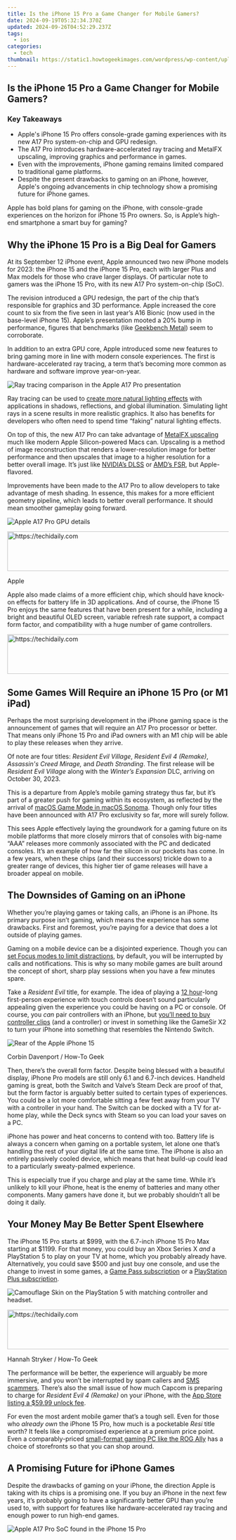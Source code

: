 ```yaml
---
title: Is the iPhone 15 Pro a Game Changer for Mobile Gamers?
date: 2024-09-19T05:32:34.370Z
updated: 2024-09-26T04:52:29.237Z
tags:
  - ios
categories:
  - tech
thumbnail: https://static1.howtogeekimages.com/wordpress/wp-content/uploads/2023/10/iphone15gaming1.jpg
---
```


## Is the iPhone 15 Pro a Game Changer for Mobile Gamers?

### Key Takeaways

* Apple's iPhone 15 Pro offers console-grade gaming experiences with its new A17 Pro system-on-chip and GPU redesign.
* The A17 Pro introduces hardware-accelerated ray tracing and MetalFX upscaling, improving graphics and performance in games.
* Even with the improvements, iPhone gaming remains limited compared to traditional game platforms.
* Despite the present drawbacks to gaming on an iPhone, however, Apple's ongoing advancements in chip technology show a promising future for iPhone games.

 Apple has bold plans for gaming on the iPhone, with console-grade experiences on the horizon for iPhone 15 Pro owners. So, is Apple’s high-end smartphone a smart buy for gaming?

##  Why the iPhone 15 Pro is a Big Deal for Gamers

 At its September 12 iPhone event, Apple announced two new iPhone models for 2023: the iPhone 15 and the iPhone 15 Pro, each with larger Plus and Max models for those who crave larger displays. Of particular note to gamers was the iPhone 15 Pro, with its new A17 Pro system-on-chip (SoC).

 The revision introduced a GPU redesign, the part of the chip that’s responsible for graphics and 3D performance. Apple increased the core count to six from the five seen in last year’s A16 Bionic (now used in the base-level iPhone 15). Apple’s presentation mooted a 20% bump in performance, figures that benchmarks (like [Geekbench Metal](https://browser.geekbench.com/ios%5Fdevices/iphone-15-pro)) seem to corroborate.

 In addition to an extra GPU core, Apple introduced some new features to bring gaming more in line with modern console experiences. The first is hardware-accelerated ray tracing, a term that’s becoming more common as hardware and software improve year-on-year.

![Ray tracing comparison in the Apple A17 Pro presentation](https://static1.howtogeekimages.com/wordpress/wp-content/uploads/2023/09/a17_ray_tracing-1.png) 

 Ray tracing can be used to [create more natural lighting effects](https://android-location.techidaily.com/9-best-free-android-monitoring-apps-to-monitor-phone-remotely-for-your-honor-90-drfone-by-drfone-virtual/) with applications in shadows, reflections, and global illumination. Simulating light rays in a scene results in more realistic graphics. It also has benefits for developers who often need to spend time “faking” natural lighting effects.

 On top of this, the new A17 Pro can take advantage of [MetalFX upscaling](https://change-location.techidaily.com/in-2024-6-ways-to-change-spotify-location-on-your-itel-s23plus-drfone-by-drfone-virtual-android/) much like modern Apple Silicon-powered Macs can. Upscaling is a method of image reconstruction that renders a lower-resolution image for better performance and then upscales that image to a higher resolution for a better overall image. It’s just like [NVIDIA’s DLSS](https://fox-blue.techidaily.com/add-music-in-premiere-pro-for-2024/) or [AMD’s FSR](https://review-topics.techidaily.com/how-to-update-iphone-xs-max-to-the-latest-iosipados-version-drfone-by-drfone-ios-system-repair-ios-system-repair/), but Apple-flavored.

 Improvements have been made to the A17 Pro to allow developers to take advantage of mesh shading. In essence, this makes for a more efficient geometry pipeline, which leads to better overall performance. It should mean smoother gameplay going forward.

![Apple A17 Pro GPU details](https://static1.howtogeekimages.com/wordpress/wp-content/uploads/2023/09/a17_gpu_detail.png) 

<!-- affiliate ads begin -->
<a href="https://oneplusfr.sjv.io/c/5597632/1622438/14044" target="_top" id="1622438">
  <img src="//a.impactradius-go.com/display-ad/14044-1622438" border="0" alt="https://techidaily.com" width="728" height="90"/>
</a>
<img height="0" width="0" src="https://oneplusfr.sjv.io/i/5597632/1622438/14044" style="position:absolute;visibility:hidden;" border="0" />
<!-- affiliate ads end -->

Apple

 Apple also made claims of a more efficient chip, which should have knock-on effects for battery life in 3D applications. And of course, the iPhone 15 Pro enjoys the same features that have been present for a while, including a bright and beautiful OLED screen, variable refresh rate support, a compact form factor, and compatibility with a huge number of game controllers.

<!-- affiliate ads begin -->
<a href="https://appsumo.8odi.net/c/5597632/2137413/7443" target="_top" id="2137413">
  <img src="//a.impactradius-go.com/display-ad/7443-2137413" border="0" alt="https://techidaily.com" width="728" height="90"/>
</a>
<img height="0" width="0" src="https://appsumo.8odi.net/i/5597632/2137413/7443" style="position:absolute;visibility:hidden;" border="0" />
<!-- affiliate ads end -->

##  Some Games Will Require an iPhone 15 Pro (or M1 iPad)

 Perhaps the most surprising development in the iPhone gaming space is the announcement of games that will require an A17 Pro processor or better. That means only iPhone 15 Pro and iPad owners with an M1 chip will be able to play these releases when they arrive.

 Of note are four titles: _Resident Evil Village_, _Resident Evil 4 (Remake)_, _Assassin's Creed Mirage,_ and _Death Stranding_. The first release will be _Resident Evil Village_ along with the _Winter’s Expansion_ DLC, arriving on October 30, 2023.

 This is a departure from Apple’s mobile gaming strategy thus far, but it’s part of a greater push for gaming within its ecosystem, as reflected by the arrival of [macOS Game Mode in macOS Sonoma](https://tech-hub.techidaily.com/step-by-step-guide-erasing-your-conversations-with-chatgpt/). Though only four titles have been announced with A17 Pro exclusivity so far, more will surely follow.

 This sees Apple effectively laying the groundwork for a gaming future on its mobile platforms that more closely mirrors that of consoles with big-name “AAA” releases more commonly associated with the PC and dedicated consoles. It’s an example of how far the silicon in our pockets has come. In a few years, when these chips (and their successors) trickle down to a greater range of devices, this higher tier of game releases will have a broader appeal on mobile.

##  The Downsides of Gaming on an iPhone

 Whether you’re playing games or taking calls, an iPhone is an iPhone. Its primary purpose isn’t gaming, which means the experience has some drawbacks. First and foremost, you’re paying for a device that does a lot outside of playing games.

 Gaming on a mobile device can be a disjointed experience. Though you can [set Focus modes to limit distractions](https://youtube-clips.techidaily.com/2024-approved-designing-distinctive-denouements/), by default, you will be interrupted by calls and notifications. This is why so many mobile games are built around the concept of short, sharp play sessions when you have a few minutes spare.

 Take a _Resident Evil_ title, for example. The idea of playing a [12 hour](https://howlongtobeat.com/game/80038)\-long first-person experience with touch controls doesn’t sound particularly appealing given the experience you could be having on a PC or console. Of course, you _can_ pair controllers with an iPhone, but [you’ll need to buy controller clips](https://fox-boxes.techidaily.com/updated-2024-approved-masterful-viewing-for-artists-best-monitor-guide/) (and a controller) or invest in something like the GameSir X2 to turn your iPhone into something that resembles the Nintendo Switch.

![Rear of the Apple iPhone 15](https://static1.howtogeekimages.com/wordpress/wp-content/uploads/2023/09/53213586619_ce8a78806c_o.jpg) 

Corbin Davenport / How-To Geek

 Then, there’s the overall form factor. Despite being blessed with a beautiful display, iPhone Pro models are still only 6.1 and 6.7-inch devices. Handheld gaming is great, both the Switch and Valve’s Steam Deck are proof of that, but the form factor is arguably better suited to certain types of experiences. You could be a lot more comfortable sitting a few feet away from your TV with a controller in your hand. The Switch can be docked with a TV for at-home play, while the Deck syncs with Steam so you can load your saves on a PC.

 iPhone has power and heat concerns to contend with too. Battery life is always a concern when gaming on a portable system, let alone one that’s handling the rest of your digital life at the same time. The iPhone is also an entirely passively cooled device, which means that heat build-up could lead to a particularly sweaty-palmed experience.

 This is especially true if you charge and play at the same time. While it’s unlikely to kill your iPhone, heat is the enemy of batteries and many other components. Many gamers have done it, but we probably shouldn’t all be doing it daily.

##  Your Money May Be Better Spent Elsewhere

 The iPhone 15 Pro starts at $999, with the 6.7-inch iPhone 15 Pro Max starting at $1199\. For that money, you could buy an Xbox Series X _and_ a PlayStation 5 to play on your TV at home, which you probably already have. Alternatively, you could save $500 and just buy one console, and use the change to invest in some games, a [Game Pass subscription](https://fox-info.techidaily.com/2024-approved-4-solutions-for-iphone-hdr-video-washed-out-in-premiere-pro/) or a [PlayStation Plus subscription](https://screen-mirroring-recording.techidaily.com/updated-top-strategies-for-capturing-lol-matches/).

![Camouflage Skin on the PlayStation 5 with matching controller and headset.](https://static1.howtogeekimages.com/wordpress/wp-content/uploads/2023/09/52625042776_21eb3e65d5_o.jpg) 

<!-- affiliate ads begin -->
<a href="https://appsumo.8odi.net/c/5597632/2043638/7443" target="_top" id="2043638">
  <img src="//a.impactradius-go.com/display-ad/7443-2043638" border="0" alt="https://techidaily.com" width="728" height="90"/>
</a>
<img height="0" width="0" src="https://appsumo.8odi.net/i/5597632/2043638/7443" style="position:absolute;visibility:hidden;" border="0" />
<!-- affiliate ads end -->

Hannah Stryker / How-To Geek

 The performance will be better, the experience will arguably be more immersive, and you won’t be interrupted by spam callers and [SMS scammers](https://vimeo-videos.techidaily.com/updated-2024-approved-vimeo-create-how-to-edit-videos-on-vimeo-for-free/). There’s also the small issue of how much Capcom is preparing to charge for _Resident Evil 4 (Remake)_ on your iPhone, with the [App Store listing a $59.99 unlock fee](https://www.macrumors.com/2023/09/26/resident-evil-4-iphone-price/).

 For even the most ardent mobile gamer that’s a tough sell. Even for those who _already own_ the iPhone 15 Pro, how much is a pocketable _Resi_ title worth? It feels like a compromised experience at a premium price point. Even a comparably-priced [small-format gaming PC like the ROG Ally](https://some-guidance.techidaily.com/2024-approved-streamline-and-shine-the-top-5-video-quality-tools/) has a choice of storefronts so that you can shop around.

##  A Promising Future for iPhone Games

 Despite the drawbacks of gaming on your iPhone, the direction Apple is taking with its chips is a promising one. If you buy an iPhone in the next few years, it’s probably going to have a significantly better GPU than you’re used to, with support for features like hardware-accelerated ray tracing and enough power to run high-end games.

![Apple A17 Pro SoC found in the iPhone 15 Pro](https://static1.howtogeekimages.com/wordpress/wp-content/uploads/2023/09/a17_pro_iphone.png) 

<!-- affiliate ads begin -->
<span id="2135471">
					<video width="864" height="1536" style="cursor:pointer"
           poster="//a.impactradius-go.com/display-clicktoplayimage/2135471.png"
           onclick="if(!this.playClicked){this.play();this.setAttribute('controls',true);this.playClicked=true;}">
	   <source src="//a.impactradius-go.com/display-ad/18498-2135471">
	   <img src="//a.impactradius-go.com/display-clicktoplayimage/2135471.png" style="border: none; height: 100%; width: 100%; object-fit: contain">
	</video>
	<div style="width:540px;text-align:center"><a href="javascript:window.open(decodeURIComponent('https%3A%2F%2Funicoeye.pxf.io%2Fc%2F5597632%2F2135471%2F18498'), '_blank');void(0);">Click here</a></div>
</span>
<img height="0" width="0" src="https://imp.pxf.io/i/5597632/2135471/18498" style="position:absolute;visibility:hidden;" border="0" />
<!-- affiliate ads end -->

Apple

 Apple took the iPhone 14 Pro’s A16 Bionic chip and slapped it in 2023’s iPhone 15\. If the same happens next year, both Apple’s flagship iPhone and the one it expects most people to buy will be _Assassin’s Creed_\-ready. That’s a big deal, even if you have no interest in creeping around ninth-century Baghdad for 100 hours.

 It means that more casual mobile gaming experiences will be able to take advantage of better hardware, and that’s exciting.

##  Step Up Your iPhone Gaming with Apple Arcade

 While $60 for a phone game might sound like a tall order, gaming on an iPhone doesn’t have to break the bank. If you haven’t [tried Apple Arcade recently](https://snapchat-videos.techidaily.com/updated-2024-approved-how-to-create-snapchat-lenses-easily-2-methods/), you’ll be amazed at how much you get for $4.99 per month.

 There’s a healthy mix of genres, enhanced versions of App Store classics, remasters and remakes, and not a single micro-transaction or advert to be found. You can even play with a controller, on a Mac, or with your Apple TV if you want.

<ins class="adsbygoogle"
     style="display:block"
     data-ad-format="autorelaxed"
     data-ad-client="ca-pub-7571918770474297"
     data-ad-slot="1223367746"></ins>

<ins class="adsbygoogle"
     style="display:block"
     data-ad-client="ca-pub-7571918770474297"
     data-ad-slot="8358498916"
     data-ad-format="auto"
     data-full-width-responsive="true"></ins>

<span class="atpl-alsoreadstyle">Also read:</span>
<div><ul>
<li><a href="https://youtube-data.techidaily.com/n-2024-premium-5-noise-canceling-gaming-mics/"><u>[New] In 2024, Premium 5 Noise-Canceling Gaming Mics</u></a></li>
<li><a href="https://extra-approaches.techidaily.com/new-premium-headsets-for-next-gen-drone-pilots/"><u>[New] Premium Headsets for Next-Gen Drone Pilots</u></a></li>
<li><a href="https://visual-screen-recording.techidaily.com/updated-in-2024-simplifying-video-production-in-captivate-software/"><u>[Updated] In 2024, Simplifying Video Production in Captivate Software</u></a></li>
<li><a href="https://os-tips.techidaily.com/bent-iphone-beyond-repair-retrieve-your-valuable-data-instantly/"><u>Bent iPhone Beyond Repair? Retrieve Your Valuable Data Instantly</u></a></li>
<li><a href="https://os-tips.techidaily.com/beyond-the-basics-exploring-unconventional-strategies-for-restoring-lost-facebook-messages/"><u>Beyond the Basics: Exploring Unconventional Strategies for Restoring Lost Facebook Messages</u></a></li>
<li><a href="https://os-tips.techidaily.com/effective-strategies-to-resolve-ipad-unresponsiveness-and-tips-for-ongoing-protection/"><u>Effective Strategies to Resolve iPad Unresponsiveness & Tips for Ongoing Protection</u></a></li>
<li><a href="https://techidaily.com/how-do-i-reset-my-nubia-red-magic-8s-pro-phone-without-technical-knowledge-drfone-by-drfone-reset-android-reset-android/"><u>How do I reset my Nubia Red Magic 8S Pro Phone without technical knowledge? | Dr.fone</u></a></li>
<li><a href="https://os-tips.techidaily.com/how-to-retrieve-data-from-an-iphone-backup-in-itunes-or-icloud-on-your-mac/"><u>How to Retrieve Data From an iPhone Backup in iTunes or iCloud on Your Mac</u></a></li>
<li><a href="https://os-tips.techidaily.com/how-to-successfully-recover-pictures-from-an-iphone-backup-top-strategies/"><u>How to Successfully Recover Pictures From an iPhone Backup: Top Strategies</u></a></li>
<li><a href="https://win-dash.techidaily.com/1722970320045-instantly-get-your-acer-bluetooth-drivers-secure-download-now/"><u>Instantly Get Your Acer Bluetooth Drivers - Secure Download Now</u></a></li>
<li><a href="https://tech-renaissance.techidaily.com/maximize-online-presence-unveiling-our-choice-of-7-superb-traffic-enhancing-apps/"><u>Maximize Online Presence: Unveiling Our Choice of 7 Superb Traffic Enhancing Apps</u></a></li>
<li><a href="https://win11.techidaily.com/modifying-the-primary-web-portal-on-w11/"><u>Modifying the Primary Web Portal on W11</u></a></li>
<li><a href="https://os-tips.techidaily.com/reviving-your-disappeared-phone-numbers-a-step-by-step-guide-to-recovering-lost-contacts-post-itunes-backup/"><u>Reviving Your Disappeared Phone Numbers: A Step-by-Step Guide to Recovering Lost Contacts Post-iTunes Backup</u></a></li>
<li><a href="https://buynow-reviews.techidaily.com/slash-prices-for-top-of-the-line-game-monitors-in-time-for-samsungs-epic-gaming-festival-sale/"><u>Slash Prices for Top-of-the-Line Game Monitors in Time for Samsung's Epic Gaming Festival Sale!</u></a></li>
<li><a href="https://os-tips.techidaily.com/step-by-step-solutions-unsticking-your-iphone-from-constant-headset-connectivity/"><u>Step-by-Step Solutions: Unsticking Your iPhone From Constant Headset Connectivity</u></a></li>
<li><a href="https://os-tips.techidaily.com/ultimate-ranking-of-top-rated-ios-data-restoration-applications-a-comprehensive-review/"><u>Ultimate Ranking of Top-Rated iOS Data Restoration Applications - A Comprehensive Review</u></a></li>
<li><a href="https://os-tips.techidaily.com/uncovering-hidden-data-how-to-retrieve-removed-phone-conversation-logs-from-iphone/"><u>Uncovering Hidden Data: How to Retrieve Removed Phone Conversation Logs From iPhone</u></a></li>
<li><a href="https://smart-video-creator.techidaily.com/updated-2024-approved-10-best-free-video-rotation-software-for-flipping-clips/"><u>Updated 2024 Approved 10 Best Free Video Rotation Software for Flipping Clips</u></a></li>
<li><a href="https://location-social.techidaily.com/why-your-whatsapp-live-location-is-not-updating-and-how-to-fix-on-your-samsung-galaxy-m14-4g-drfone-by-drfone-virtual-android/"><u>Why Your WhatsApp Live Location is Not Updating and How to Fix on your Samsung Galaxy M14 4G | Dr.fone</u></a></li>
</ul></div>


